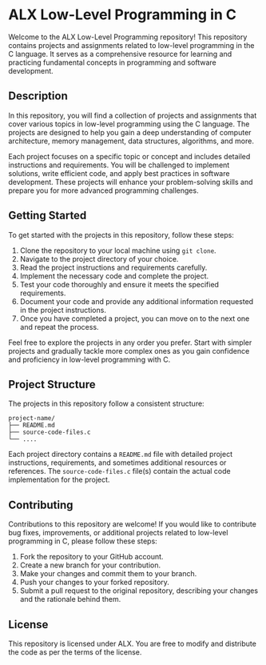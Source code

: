 # ALX Low-Level Programming in C

Welcome to the ALX Low-Level Programming repository! This repository contains projects and assignments related to low-level programming in the C language. It serves as a comprehensive resource for learning and practicing fundamental concepts in programming and software development.


## Description

In this repository, you will find a collection of projects and assignments that cover various topics in low-level programming using the C language. The projects are designed to help you gain a deep understanding of computer architecture, memory management, data structures, algorithms, and more.

Each project focuses on a specific topic or concept and includes detailed instructions and requirements. You will be challenged to implement solutions, write efficient code, and apply best practices in software development. These projects will enhance your problem-solving skills and prepare you for more advanced programming challenges.

## Getting Started

To get started with the projects in this repository, follow these steps:

1. Clone the repository to your local machine using `git clone`.
2. Navigate to the project directory of your choice.
3. Read the project instructions and requirements carefully.
4. Implement the necessary code and complete the project.
5. Test your code thoroughly and ensure it meets the specified requirements.
6. Document your code and provide any additional information requested in the project instructions.
7. Once you have completed a project, you can move on to the next one and repeat the process.

Feel free to explore the projects in any order you prefer. Start with simpler projects and gradually tackle more complex ones as you gain confidence and proficiency in low-level programming with C.

## Project Structure

The projects in this repository follow a consistent structure:

```
project-name/
├── README.md
├── source-code-files.c
└── ....
```

Each project directory contains a `README.md` file with detailed project instructions, requirements, and sometimes additional resources or references. The `source-code-files.c` file(s) contain the actual code implementation for the project.

## Contributing

Contributions to this repository are welcome! If you would like to contribute bug fixes, improvements, or additional projects related to low-level programming in C, please follow these steps:

1. Fork the repository to your GitHub account.
2. Create a new branch for your contribution.
3. Make your changes and commit them to your branch.
4. Push your changes to your forked repository.
5. Submit a pull request to the original repository, describing your changes and the rationale behind them.



## License
This repository is licensed under ALX. You are free to modify and distribute the code as per the terms of the license.
